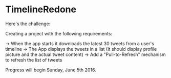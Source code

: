 # TimelineRedone
Here's the challenge:

Creating a project with the following requirements:

-> When the app starts it downloads the latest 30 tweets from a user's timeline
-> The App displays the tweets in a list (It should display profile picture and the actual tweet content)
-> Add a "Pull-to-Refresh" mechanism to refresh the list of tweets

Progress will begin Sunday, June 5th 2016. 
